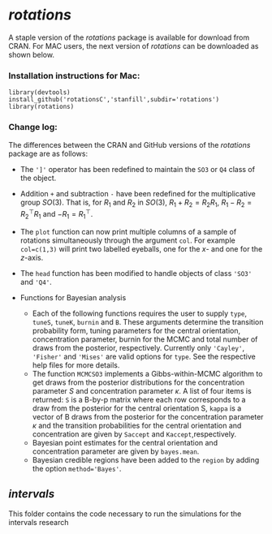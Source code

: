 *rotations*
========================================================
A staple version of the *rotations* package is available for download from CRAN.  For MAC users, the next version of *rotations* can be downloaded as shown below.

### Installation instructions for Mac: 
```
library(devtools)
install_github('rotationsC','stanfill',subdir='rotations')
library(rotations)
```

### Change log:
The differences between the CRAN and GitHub versions of the *rotations* package are as follows:

* The `']'` operator has been redefined to maintain the `SO3` or `Q4` class of the object.

* Addition `+` and subtraction `-` have been redefined for the multiplicative group $SO(3)$.  That is, for $R_1$ and $R_2$ in $SO(3)$, $R_1+R_2=R_2R_1$, $R_1-R_2=R_2^\top R_1$ and $-R_1=R_1^\top$.

* The `plot` function can now print multiple columns of a sample of rotations simultaneously through the argument `col`.  For example `col=c(1,3)` will print two labelled eyeballs, one for the $x$- and one for the $z$-axis.

* The `head` function has been modified to handle objects of class `'SO3'` and `'Q4'`.

* Functions for Bayesian analysis
  * Each of the following functions requires the user to supply `type`, `tuneS`, `tuneK`, `burnin` and `B`.  These arguments  determine the transition probability form, tuning parameters for the central orientation, concentration parameter, burnin for the MCMC and total number of draws from the posterior, respectively.  Currently only `'Cayley'`, `'Fisher'` and `'Mises'` are valid options for `type`.  See the respective help files for more details.
  * The function `MCMCSO3` implements a Gibbs-within-MCMC algorithm to get draws from the posterior distributions for the concentration parameter $S$ and concentration parameter $\kappa$.  A list of four items is returned: `S` is a B-by-p matrix where each row corresponds to a draw from the posterior for the central orientation S, `kappa` is a vector of B draws from the posterior for the concentration parameter $\kappa$ and the transition probabilities for the central orientation and concentration are given by `Saccept` and `Kaccept`,respectively.
  * Bayesian point estimates for the central orientation and concentration parameter are given by `bayes.mean`.
  * Bayesian credible regions have been added to the `region` by adding the option `method='Bayes'`.  

*intervals*
--------------------------------------------------------
This folder contains the code necessary to run the simulations for the intervals research

